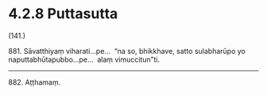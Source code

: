 

# 4.2.8 Puttasutta




(141.)

881\. Sāvatthiyaṃ viharati…pe…  “na so, bhikkhave, satto sulabharūpo yo naputtabhūtapubbo…pe…  alaṃ vimuccitun”ti.

---

882\. Aṭṭhamaṃ.





